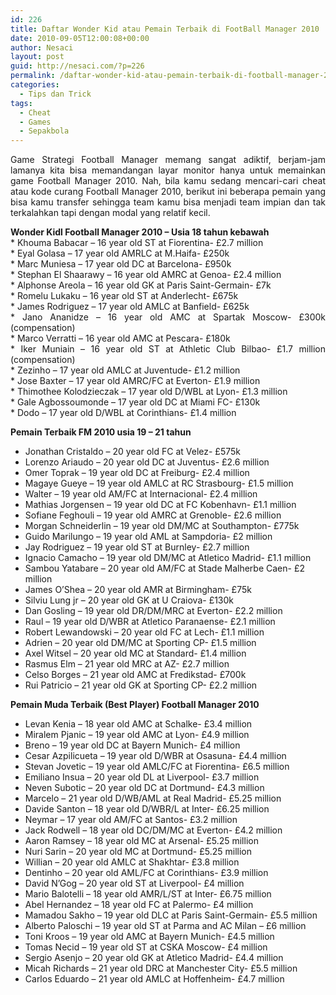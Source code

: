 ```yaml
---
id: 226
title: Daftar Wonder Kid atau Pemain Terbaik di FootBall Manager 2010
date: 2010-09-05T12:00:08+00:00
author: Nesaci
layout: post
guid: http://nesaci.com/?p=226
permalink: /daftar-wonder-kid-atau-pemain-terbaik-di-football-manager-2010/
categories:
  - Tips dan Trick
tags:
  - Cheat
  - Games
  - Sepakbola
---
```

<p style="text-align: justify;">
  Game Strategi Football Manager memang sangat adiktif, berjam-jam lamanya kita bisa memandangan layar monitor hanya untuk memainkan game Football Manager 2010. Nah, bila kamu sedang mencari-cari cheat atau kode curang Football Manager 2010, berikut ini beberapa pemain yang bisa kamu transfer sehingga team kamu bisa menjadi team impian dan tak terkalahkan tapi dengan modal yang relatif kecil.
</p>

<p style="text-align: justify;">
  <strong>Wonder Kidl Football Manager 2010 – Usia 18 tahun kebawah<br /> </strong>* Khouma Babacar – 16 year old ST at Fiorentina- £2.7 million<br /> * Eyal Golasa – 17 year old AMRLC at M.Haifa- £250k<br /> * Marc Muniesa – 17 year old DC at Barcelona- £950k<br /> * Stephan El Shaarawy – 16 year old AMRC at Genoa- £2.4 million<br /> * Alphonse Areola – 16 year old GK at Paris Saint-Germain- £7k<br /> * Romelu Lukaku – 16 year old ST at Anderlecht- £675k<br /> * James Rodriguez – 17 year old AMLC at Banfield- £625k<br /> * Jano Ananidze – 16 year old AMC at Spartak Moscow- £300k (compensation)<br /> * Marco Verratti – 16 year old AMC at Pescara- £180k<br /> * Iker Muniain – 16 year old ST at Athletic Club Bilbao- £1.7 million (compensation)<br /> * Zezinho – 17 year old AMLC at Juventude- £1.2 million<br /> * Jose Baxter – 17 year old AMRC/FC at Everton- £1.9 million<br /> * Thimothee Kolodzieczak – 17 year old D/WBL at Lyon- £1.3 million<br /> * Gale Agbossoumonde – 17 year old DC at Miami FC- £130k<br /> * Dodo – 17 year old D/WBL at Corinthians- £1.4 million
</p>

**Pemain Terbaik FM 2010 usia 19 &#8211; 21 tahun**

* Jonathan Cristaldo – 20 year old FC at Velez- £575k  
* Lorenzo Ariaudo – 20 year old DC at Juventus- £2.6 million  
* Omer Toprak – 19 year old DC at Freiburg- £2.4 million  
* Magaye Gueye – 19 year old AMLC at RC Strasbourg- £1.5 million  
* Walter – 19 year old AM/FC at Internacional- £2.4 million  
* Mathias Jorgensen – 19 year old DC at FC Kobenhavn- £1.1 million  
* Sofiane Feghouli – 19 year old AMRC at Grenoble- £2.6 million  
* Morgan Schneiderlin – 19 year old DM/MC at Southampton- £775k  
* Guido Marilungo – 19 year old AML at Sampdoria- £2 million  
* Jay Rodriguez – 19 year old ST at Burnley- £2.7 million  
* Ignacio Camacho – 19 year old DM/MC at Atletico Madrid- £1.1 million  
* Sambou Yatabare – 20 year old AM/FC at Stade Malherbe Caen- £2 million  
* James O&#8217;Shea – 20 year old AMR at Birmingham- £75k  
* Silviu Lung jr – 20 year old GK at U Craiova- £130k  
* Dan Gosling – 19 year old DR/DM/MRC at Everton- £2.2 million  
* Raul – 19 year old D/WBR at Atletico Paranaense- £2.1 million  
* Robert Lewandowski – 20 year old FC at Lech- £1.1 million  
* Adrien – 20 year old DM/MC at Sporting CP- £1.5 million  
* Axel Witsel – 20 year old MC at Standard- £1.4 million  
* Rasmus Elm – 21 year old MRC at AZ- £2.7 million  
* Celso Borges – 21 year old AMC at Fredikstad- £700k  
* Rui Patricio – 21 year old GK at Sporting CP- £2.2 million

**Pemain Muda Terbaik (Best Player) Football Manager 2010**

* Levan Kenia – 18 year old AMC at Schalke- £3.4 million  
* Miralem Pjanic – 19 year old AMC at Lyon- £4.9 million  
* Breno – 19 year old DC at Bayern Munich- £4 million  
* Cesar Azpilicueta – 19 year old D/WBR at Osasuna- £4.4 million  
* Stevan Jovetic – 19 year old AMLC/FC at Fiorentina- £6.5 million  
* Emiliano Insua – 20 year old DL at Liverpool- £3.7 million  
* Neven Subotic – 20 year old DC at Dortmund- £4.3 million  
* Marcelo – 21 year old D/WB/AML at Real Madrid- £5.25 million  
* Davide Santon – 18 year old D/WBR/L at Inter- £6.25 million  
* Neymar – 17 year old AM/FC at Santos- £3.2 million  
* Jack Rodwell – 18 year old DC/DM/MC at Everton- £4.2 million  
* Aaron Ramsey – 18 year old MC at Arsenal- £5.25 million  
* Nuri Sarin – 20 year old MC at Dortmund- £5.25 million  
* Willian – 20 year old AMLC at Shakhtar- £3.8 million  
* Dentinho – 20 year old AML/FC at Corinthians- £3.9 million  
* David N’Gog – 20 year old ST at Liverpool- £4 million  
* Mario Balotelli – 18 year old AMR/L/ST at Inter- £6.75 million  
* Abel Hernandez – 18 year old FC at Palermo- £4 million  
* Mamadou Sakho – 19 year old DLC at Paris Saint-Germain- £5.5 million  
* Alberto Paloschi – 19 year old ST at Parma and AC Milan &#8211; £6 million  
* Toni Kroos – 19 year old AMC at Bayern Munich- £4.5 million  
* Tomas Necid – 19 year old ST at CSKA Moscow- £4 million  
* Sergio Asenjo – 20 year old GK at Atletico Madrid- £4.4 million  
* Micah Richards – 21 year old DRC at Manchester City- £5.5 million  
* Carlos Eduardo – 21 year old AMLC at Hoffenheim- £4.7 million